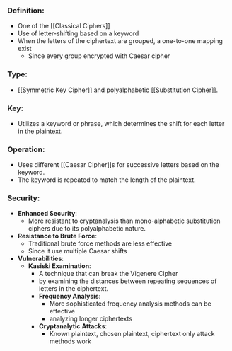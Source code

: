 ### Definition:
- One of the [[Classical Ciphers]]
- Use of letter-shifting based on a keyword
- When the letters of the ciphertext are grouped, a one-to-one mapping exist
	- Since every group encrypted with Caesar cipher
### Type:
- [[Symmetric Key Cipher]] and polyalphabetic [[Substitution Cipher]].
### Key:
- Utilizes a keyword or phrase, which determines the shift for each letter in the plaintext.
### Operation:
- Uses different [[Caesar Cipher]]s for successive letters based on the keyword. 
- The keyword is repeated to match the length of the plaintext.
### Security:
- **Enhanced Security**: 
	- More resistant to cryptanalysis than mono-alphabetic substitution ciphers due to its polyalphabetic nature.
- **Resistance to Brute Force**: 
	- Traditional brute force methods are less effective
	- Since it use multiple Caesar shifts
- **Vulnerabilities**:
	- **Kasiski Examination**: 
		- A technique that can break the Vigenere Cipher 
		- by examining the distances between repeating sequences of letters in the ciphertext.
	  - **Frequency Analysis**: 
		  - More sophisticated frequency analysis methods can be effective
		  - analyzing longer ciphertexts
	  - **Cryptanalytic Attacks**: 
		  - Known plaintext, chosen plaintext, ciphertext only attack methods work 
